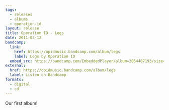 ```yaml
---
tags:
  - releases
  - albums
  - operation-id
layout: release
title: Operation ID - Legs
date: 2011-03-12
bandcamp:
  link:
    href: https://opidmusic.bandcamp.com/album/legs
    label: Legs by Operation ID
  embed_src: https://bandcamp.com/EmbeddedPlayer/album=2054487193/size=large/bgcol=ffffff/linkcol=0687f5/tracklist=false/artwork=small/transparent=true/
external:
  href: https://opidmusic.bandcamp.com/album/legs
  label: Listen on Bandcamp
formats:
  - digital
  - cd
---
```


Our first album!
